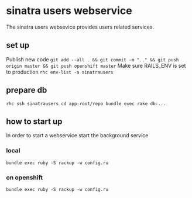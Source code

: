 # sinatra users webservice
The sinatra users websevice provides users related services.

## set up
Publish new code
``
git add --all . && git commit -m ".." && git push origin master && git push openshift master
``
Make sure RAILS_ENV is set to production
``
rhc env-list -a sinatrausers
``

## prepare db
``
rhc ssh sinatrausers
cd app-root/repo
bundle exec rake db:...
``

## how to start up
In order to start a webservice start the background service 
### local
``
bundle exec ruby -S rackup -w config.ru
``
### on openshift
``
bundle exec ruby -S rackup -w config.ru
``